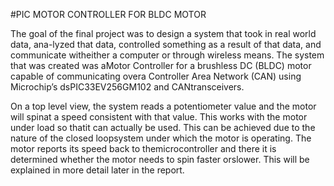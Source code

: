 #PIC MOTOR CONTROLLER FOR BLDC MOTOR

The goal of the final project was to design a system that took in real world data, ana-lyzed that data, controlled something as a result of that data, and communicate witheither a computer or through wireless means.  The system that was created was aMotor Controller for a brushless DC (BLDC) motor capable of communicating overa Controller Area Network (CAN) using Microchip’s dsPIC33EV256GM102 and CANtransceivers.

On a top level view, the system reads a potentiometer value and the motor will spinat a speed consistent with that value.  This works with the motor under load so thatit can actually be used.  This can be achieved due to the nature of the closed loopsystem under which the motor is operating.  The motor reports its speed back to themicrocontroller and there it is determined whether the motor needs to spin faster orslower. This will be explained in more detail later in the report.

